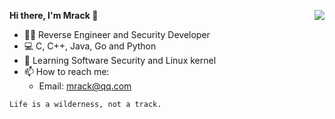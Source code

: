 <b> Hi there, I'm Mrack 👋 </b>
<img align="right" src ="https://github-readme-stats.vercel.app/api/top-langs/?username=Mrack&layout=compact&hide_border=true&langs_count=10&theme=graywhite&include_all_commits=false&count_private=true">

- 👨‍💻 Reverse Engineer and Security Developer
- 💻 C, C++, Java, Go and Python
- 🌱 Learning Software Security and Linux kernel
- 📫 How to reach me:
    - Email: mrack@qq.com

```
Life is a wilderness, not a track.
```
